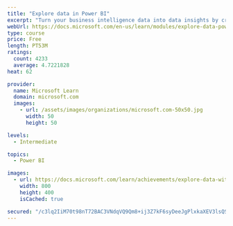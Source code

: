 ```yaml
---
title: "Explore data in Power BI"
excerpt: "Turn your business intelligence data into data insights by creating and configuring Power BI dashboards."
webUrl: https://docs.microsoft.com/en-us/learn/modules/explore-data-power-bi/
type: course
price: Free
length: PT53M
ratings:
  count: 4233
  average: 4.7221828
heat: 62

provider:
  name: Microsoft Learn
  domain: microsoft.com
  images:
    - url: /assets/images/organizations/microsoft.com-50x50.jpg
      width: 50
      height: 50

levels:
  - Intermediate

topics:
  - Power BI

images:
  - url: https://docs.microsoft.com/learn/achievements/explore-data-with-power-bi-desktop-social.png
    width: 800
    height: 400
    isCached: true

secured: "/c3lq2IiM70t98nT72BAC3VNdqVQ9Qm8+ij3Z7kF6syDeeJgPlxkaXEV3lsQSlwhaxAczljosVPPqSjDu8Ro/6NEc0hhQXkmHRctnN7B4Msd30dVcs2yWDEwRru3g3mccwzFMhYZXezerKmOFElUGytfq4x5pMVn+uSJrsfdDspmCEst0QXOGopbCi02YnMxCroymfwK7YwqUD99gfDV7SGILJYqHoGQmovMOscyTFOqNqnI0IM+y6Gl2yMS3SGs8C5dl4tNG1xZO9/s7xRq699Y3Cvpg/njXJYjz9t+fMzkLtuyT2l+iyIQbTQO4gvVM11ZTqKd3S9GGEadrtJq4DBSMmtP9CT7XwWI8C+Mm3z4BOSoKZZ3X1Df+86ddYsTfK6w5Vue2h+DRbuC+wVzKTyUUuDRUFJTV0xBmUumwhM=;PZZhTakEpVPcUsQadJZqfQ=="
---
```


